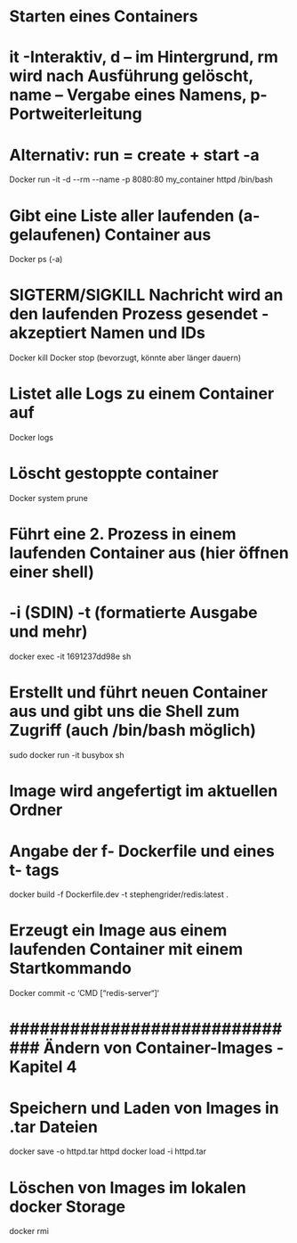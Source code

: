 # Starten eines Containers
# it -Interaktiv, d – im Hintergrund, rm wird nach Ausführung gelöscht, name – Vergabe eines Namens, p- Portweiterleitung
# Alternativ: run = create + start -a
Docker run -it -d --rm --name -p 8080:80 my_container httpd /bin/bash

# Gibt eine Liste aller laufenden (a- gelaufenen) Container aus
Docker ps (-a)


# SIGTERM/SIGKILL Nachricht wird an den laufenden Prozess gesendet - akzeptiert Namen und IDs
Docker kill
Docker stop (bevorzugt, könnte aber länger dauern)

# Listet alle Logs zu einem Container auf
Docker logs <id>

# Löscht gestoppte container
Docker system prune

# Führt eine 2. Prozess in einem laufenden Container aus (hier öffnen einer shell)
# -i (SDIN) -t (formatierte Ausgabe und mehr)
docker exec -it 1691237dd98e sh

# Erstellt und führt neuen Container aus und gibt uns die Shell zum Zugriff (auch /bin/bash möglich)
sudo docker run -it busybox sh

# Image wird angefertigt im aktuellen Ordner
# Angabe der f- Dockerfile und eines t- tags
docker build -f Dockerfile.dev -t stephengrider/redis:latest .

# Erzeugt ein Image aus einem laufenden Container mit einem Startkommando
Docker commit -c ‘CMD [“redis-server“]‘ <IMGID>


# ############################## Ändern von Container-Images -  Kapitel 4 ########################################

# Speichern und Laden von Images in .tar Dateien
docker save -o httpd.tar httpd
docker load -i httpd.tar

# Löschen von Images im lokalen docker Storage

docker rmi